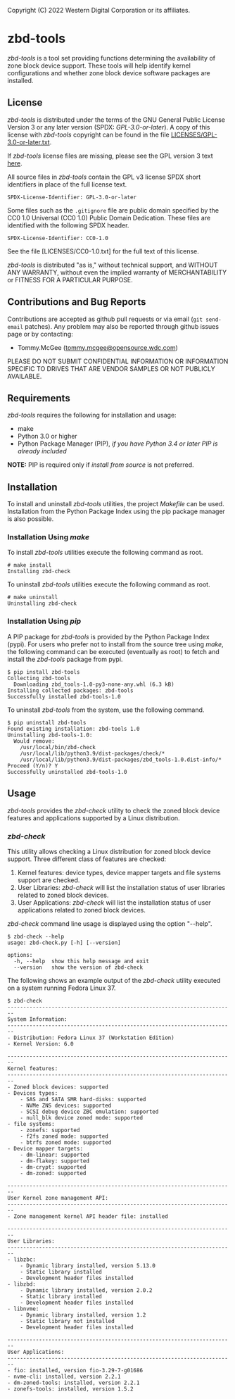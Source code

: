 Copyright (C) 2022 Western Digital Corporation or its affiliates.

# zbd-tools

*zbd-tools* is a tool set providing functions determining the availability
of zone block device support. These tools will help identify kernel
configurations and whether zone block device software packages are
installed.

## License

*zbd-tools* is distributed under the terms of the GNU General Public
License Version 3 or any later version (SPDX: *GPL-3.0-or-later*). A copy of
this license with *zbd-tools* copyright can be found in the file
[LICENSES/GPL-3.0-or-later.txt](LICENSES/GPL-3.0-or-later.txt).

If *zbd-tools* license files are missing, please see the GPL version 3 text
[here](https://www.gnu.org/licenses/gpl-3.0.html).

All source files in *zbd-tools* contain the GPL v3 license SPDX short
identifiers in place of the full license text.

```
SPDX-License-Identifier: GPL-3.0-or-later
```

Some files such as the `.gitignore` file are public domain specified by the
CC0 1.0 Universal (CC0 1.0) Public Domain Dedication. These files are
identified with the following SPDX header.

```
SPDX-License-Identifier: CC0-1.0
```

See the file [LICENSES/CC0-1.0.txt] for the full text of this license.

*zbd-tools* is distributed "as is," without technical support, and
WITHOUT ANY WARRANTY, without even the implied warranty of MERCHANTABILITY
or FITNESS FOR A PARTICULAR PURPOSE.

## Contributions and Bug Reports

Contributions are accepted as github pull requests or via email (`git
send-email` patches). Any problem may also be reported through github issues
page or by contacting:

* Tommy.McGee (tommy.mcgee@opensource.wdc.com)

PLEASE DO NOT SUBMIT CONFIDENTIAL INFORMATION OR INFORMATION SPECIFIC TO DRIVES
THAT ARE VENDOR SAMPLES OR NOT PUBLICLY AVAILABLE.

## Requirements

*zbd-tools* requires the following for installation and usage:
- make
- Python 3.0 or higher
- Python Package Manager (PIP), *if you have Python 3.4 or later
  PIP is already included*

**NOTE:** PIP is required only if *install from source* is not preferred.

## Installation 

To install and uninstall *zbd-tools* utilities, the project *Makefile* can be
used. Installation from the Python Package Index using the pip package manager
is also possible.

### Installation Using *make*

To install *zbd-tools* utilities execute the following command as root.

```
# make install
Installing zbd-check
```

To uninstall *zbd-tools* utilities execute the following command as root.

```
# make uninstall
Uninstalling zbd-check
```

### Installation Using *pip*

A PIP package for *zbd-tools* is provided by the Python Package Index (pypi).
For users who prefer not to install from the source tree using *make*, the
following command can be executed (eventually as root) to fetch and install the
*zbd-tools* package from pypi.

```
$ pip install zbd-tools
Collecting zbd-tools
  Downloading zbd_tools-1.0-py3-none-any.whl (6.3 kB)
Installing collected packages: zbd-tools
Successfully installed zbd-tools-1.0
```

To uninstall *zbd-tools* from the system, use the following command.

```
$ pip uninstall zbd-tools
Found existing installation: zbd-tools 1.0
Uninstalling zbd-tools-1.0:
  Would remove:
    /usr/local/bin/zbd-check
    /usr/local/lib/python3.9/dist-packages/check/*
    /usr/local/lib/python3.9/dist-packages/zbd_tools-1.0.dist-info/*
Proceed (Y/n)? Y
Successfully uninstalled zbd-tools-1.0
```

## Usage

*zbd-tools* provides the *zbd-check* utility to check the zoned block device
features and applications supported by a Linux distribution.

### *zbd-check*

This utility allows checking a Linux distribution for zoned block device
support. Three different class of features are checked:
1. Kernel features: device types, device mapper targets and file systems support
   are checked.
2. User Libraries: *zbd-check* will list the installation status of user
   libraries related to zoned block devices.
3. User Applications: *zbd-check* will list the installation status of user
   applications related to zoned block devices.

*zbd-check* command line usage is displayed using the option "--help".

```
$ zbd-check --help
usage: zbd-check.py [-h] [--version]

options:
  -h, --help  show this help message and exit
  --version   show the version of zbd-check
```

The following shows an example output of the *zbd-check* utility executed on a
system running Fedora Linux 37.

```
$ zbd-check
------------------------------------------------------------------------
System Information:
------------------------------------------------------------------------
- Distribution: Fedora Linux 37 (Workstation Edition)
- Kernel Version: 6.0

------------------------------------------------------------------------
Kernel features:
------------------------------------------------------------------------
- Zoned block devices: supported
- Devices types:
    - SAS and SATA SMR hard-disks: supported
    - NVMe ZNS devices: supported
    - SCSI debug device ZBC emulation: supported
    - null_blk device zoned mode: supported
- file systems:
    - zonefs: supported
    - f2fs zoned mode: supported
    - btrfs zoned mode: supported
- Device mapper targets:
    - dm-linear: supported
    - dm-flakey: supported
    - dm-crypt: supported
    - dm-zoned: supported

------------------------------------------------------------------------
User Kernel zone management API:
------------------------------------------------------------------------
- Zone management kernel API header file: installed

------------------------------------------------------------------------
User Libraries:
------------------------------------------------------------------------
- libzbc:
    - Dynamic library installed, version 5.13.0
    - Static library installed
    - Development header files installed
- libzbd:
    - Dynamic library installed, version 2.0.2
    - Static library installed
    - Development header files installed
- libnvme:
    - Dynamic library installed, version 1.2
    - Static library not installed
    - Development header files installed

------------------------------------------------------------------------
User Applications:
------------------------------------------------------------------------
- fio: installed, version fio-3.29-7-g01686
- nvme-cli: installed, version 2.2.1
- dm-zoned-tools: installed, version 2.2.1
- zonefs-tools: installed, version 1.5.2
```
